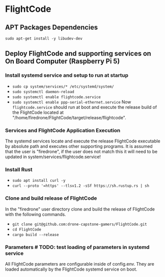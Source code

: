 # FlightCode

## APT Packages Dependencies
`sudo apt-get install -y libudev-dev`

## Deploy FlightCode and supporting services on On Board Computer (Raspberry Pi 5)
### Install systemd service and setup to run at startup
* `sudo cp system/services/* /etc/systemd/system/`
* `sudo systemctl daemon-reload`
* `sudo systemctl enable flightcode.service`
* `sudo systemctl enable ppp-serial-ethernet.service`
Now `flightcode.service` should run at boot and execute the release build of the FlightCode located at "/home/firedrone/FlightCode/target/release/flightcode". 

### Services and FlightCode Application Execution
The systemd services locate and execute the release FlightCode executable by absolute path and executes other supporting programs. It is assumed that the user is "firedrone", if the user does not match this it will need to be updated in system/services/flightcode.service!

### Install Rust
* `sudo apt install curl -y`
* `curl --proto '=https' --tlsv1.2 -sSf https://sh.rustup.rs | sh`

### Clone and build release of FlightCode
In the "firedrone" user directory clone and build the release of FlightCode with the following commands.
* `git clone git@github.com:drone-capstone-gamers/FlightCode.git`
* `cd FlightCode`
* `cargo build --release`

### Parameters # TODO: test loading of parameters in systemd service
All FlightCode parameters are configurable inside of config.env. They are loaded automatically by the FlightCode systemd service on boot.